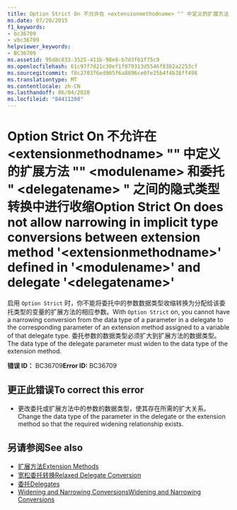 ```yaml
---
title: Option Strict On 不允许在 <extensionmethodname> "" 中定义的扩展方法 "" <modulename> 和委托 " <delegatename> " 之间的隐式类型转换中进行收缩
ms.date: 07/20/2015
f1_keywords:
- bc36709
- vbc36709
helpviewer_keywords:
- BC36709
ms.assetid: 95d8c833-3525-411b-98e8-b7d3f61f75c9
ms.openlocfilehash: 61c97f7d21c30ef1f079313d5546f8382a2253cf
ms.sourcegitcommit: f8c270376ed905f6a8896ce0fe25b4f4b38ff498
ms.translationtype: MT
ms.contentlocale: zh-CN
ms.lasthandoff: 06/04/2020
ms.locfileid: "84411208"
---
```

# <a name="option-strict-on-does-not-allow-narrowing-in-implicit-type-conversions-between-extension-method-extensionmethodname-defined-in-modulename-and-delegate-delegatename"></a><span data-ttu-id="7c323-102">Option Strict On 不允许在 \<extensionmethodname> "" 中定义的扩展方法 "" \<modulename> 和委托 " \<delegatename> " 之间的隐式类型转换中进行收缩</span><span class="sxs-lookup"><span data-stu-id="7c323-102">Option Strict On does not allow narrowing in implicit type conversions between extension method '\<extensionmethodname>' defined in '\<modulename>' and delegate '\<delegatename>'</span></span>
<span data-ttu-id="7c323-103">启用 `Option Strict` 时，你不能将委托中的参数数据类型收缩转换为分配给该委托类型的变量的扩展方法的相应参数。</span><span class="sxs-lookup"><span data-stu-id="7c323-103">With `Option Strict` on, you cannot have a narrowing conversion from the data type of a parameter in a delegate to the corresponding parameter of an extension method assigned to a variable of that delegate type.</span></span> <span data-ttu-id="7c323-104">委托参数的数据类型必须扩大到扩展方法的数据类型。</span><span class="sxs-lookup"><span data-stu-id="7c323-104">The data type of the delegate parameter must widen to the data type of the extension method.</span></span>  
  
 <span data-ttu-id="7c323-105">**错误 ID：** BC36709</span><span class="sxs-lookup"><span data-stu-id="7c323-105">**Error ID:** BC36709</span></span>  
  
## <a name="to-correct-this-error"></a><span data-ttu-id="7c323-106">更正此错误</span><span class="sxs-lookup"><span data-stu-id="7c323-106">To correct this error</span></span>  
  
- <span data-ttu-id="7c323-107">更改委托或扩展方法中的参数的数据类型，使其存在所需的扩大关系。</span><span class="sxs-lookup"><span data-stu-id="7c323-107">Change the data type of the parameter in the delegate or the extension method so that the required widening relationship exists.</span></span>  
  
## <a name="see-also"></a><span data-ttu-id="7c323-108">另请参阅</span><span class="sxs-lookup"><span data-stu-id="7c323-108">See also</span></span>

- [<span data-ttu-id="7c323-109">扩展方法</span><span class="sxs-lookup"><span data-stu-id="7c323-109">Extension Methods</span></span>](../programming-guide/language-features/procedures/extension-methods.md)
- [<span data-ttu-id="7c323-110">宽松委托转换</span><span class="sxs-lookup"><span data-stu-id="7c323-110">Relaxed Delegate Conversion</span></span>](../programming-guide/language-features/delegates/relaxed-delegate-conversion.md)
- [<span data-ttu-id="7c323-111">委托</span><span class="sxs-lookup"><span data-stu-id="7c323-111">Delegates</span></span>](../programming-guide/language-features/delegates/index.md)
- [<span data-ttu-id="7c323-112">Widening and Narrowing Conversions</span><span class="sxs-lookup"><span data-stu-id="7c323-112">Widening and Narrowing Conversions</span></span>](../programming-guide/language-features/data-types/widening-and-narrowing-conversions.md)
